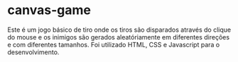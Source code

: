 # canvas-game
Este é um jogo básico de tiro onde os tiros são disparados através do clique do mouse e os inimigos são gerados aleatóriamente em diferentes direções e com diferentes tamanhos.
Foi utilizado HTML, CSS e Javascript para o desenvolvimento.
